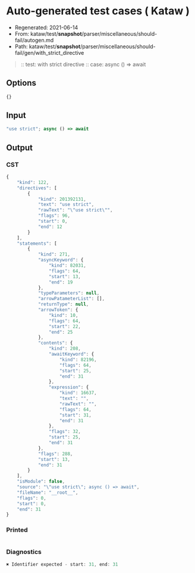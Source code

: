 # Auto-generated test cases ( Kataw )
- Regenerated: 2021-06-14
- From: kataw/test/__snapshot__/parser/miscellaneous/should-fail/autogen.md
- Path: kataw/test/__snapshot__/parser/miscellaneous/should-fail/gen/with_strict_directive
> :: test: with strict directive
> :: case: async () => await
## Options

`````js
{}
`````
## Input

`````js
"use strict"; async () => await
`````
## Output

### CST

```javascript
{
    "kind": 122,
    "directives": [
        {
            "kind": 201392131,
            "text": "use strict",
            "rawText": "\"use strict\"",
            "flags": 96,
            "start": 0,
            "end": 12
        }
    ],
    "statements": [
        {
            "kind": 271,
            "asyncKeyword": {
                "kind": 82031,
                "flags": 64,
                "start": 13,
                "end": 19
            },
            "typeParameters": null,
            "arrowPatameterList": [],
            "returnType": null,
            "arrowToken": {
                "kind": 10,
                "flags": 64,
                "start": 22,
                "end": 25
            },
            "contents": {
                "kind": 208,
                "awaitKeyword": {
                    "kind": 82196,
                    "flags": 64,
                    "start": 25,
                    "end": 31
                },
                "expression": {
                    "kind": 16637,
                    "text": "",
                    "rawText": "",
                    "flags": 64,
                    "start": 31,
                    "end": 31
                },
                "flags": 32,
                "start": 25,
                "end": 31
            },
            "flags": 288,
            "start": 13,
            "end": 31
        }
    ],
    "isModule": false,
    "source": "\"use strict\"; async () => await",
    "fileName": "__root__",
    "flags": 0,
    "start": 0,
    "end": 31
}
```

### Printed

```javascript

```

### Diagnostics

```javascript
✖ Identifier expected - start: 31, end: 31

```

